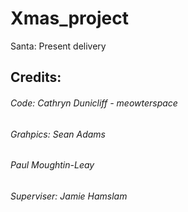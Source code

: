 # Xmas_project
Santa: Present delivery

## Credits:
###### Code:       Cathryn Dunicliff - meowterspace ######
###### Grahpics:   Sean Adams ######
######             Paul Moughtin-Leay ######
###### Superviser: Jamie Hamslam ######
